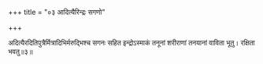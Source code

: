 +++
title = "०३ आदित्यैरिन्द्रः सगणो"

+++

अदित्यैरदितिपुत्रैर्मित्रादिभिर्मरुद्भिश्च सगनः सहित इन्द्रोऽस्माकं तनूनां शरीराणां तनयानां वाविता भूतु। रक्षिता भवतु॥३॥